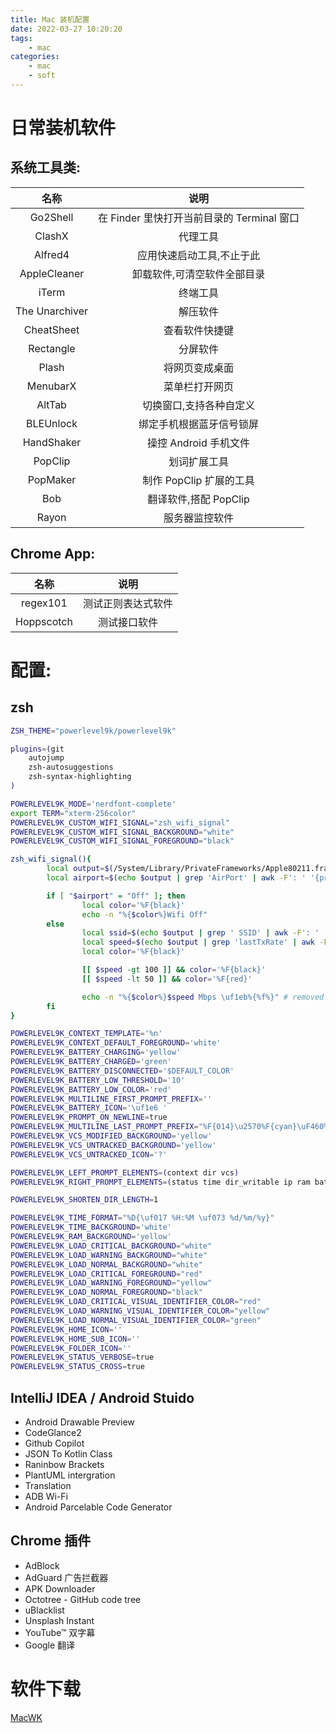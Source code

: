 ```yaml
---
title: Mac 装机配置
date: 2022-03-27 10:20:20
tags:
    - mac 
categories:
    - mac
    - soft
---
```

# 日常装机软件

## 系统工具类:

| 名称  | 说明 |
| :----: | :----: |
| Go2Shell | 在 Finder 里快打开当前目录的 Terminal 窗口 |
| ClashX | 代理工具 |
| Alfred4 | 应用快速启动工具,不止于此|
| AppleCleaner| 卸载软件,可清空软件全部目录|
| iTerm | 终端工具 |
| The Unarchiver| 解压软件 |
| CheatSheet | 查看软件快捷键 |
| Rectangle | 分屏软件 |
| Plash | 将网页变成桌面 |
| MenubarX | 菜单栏打开网页 |
| AltTab | 切换窗口,支持各种自定义 |
| BLEUnlock | 绑定手机根据蓝牙信号锁屏 |
| HandShaker | 操控 Android 手机文件 |
| PopClip | 划词扩展工具 |
| PopMaker | 制作 PopClip 扩展的工具 |
| Bob| 翻译软件,搭配 PopClip |
| Rayon | 服务器监控软件 |

## Chrome App:

| 名称  | 说明 |
| :----: | :----: |
| regex101 | 测试正则表达式软件 | 
| Hoppscotch | 测试接口软件 |

<!-- more -->

# 配置:
## zsh
``` sh
ZSH_THEME="powerlevel9k/powerlevel9k"

plugins=(git
    autojump
    zsh-autosuggestions
    zsh-syntax-highlighting
)

POWERLEVEL9K_MODE='nerdfont-complete'
export TERM="xterm-256color"
POWERLEVEL9K_CUSTOM_WIFI_SIGNAL="zsh_wifi_signal"
POWERLEVEL9K_CUSTOM_WIFI_SIGNAL_BACKGROUND="white"
POWERLEVEL9K_CUSTOM_WIFI_SIGNAL_FOREGROUND="black"

zsh_wifi_signal(){
        local output=$(/System/Library/PrivateFrameworks/Apple80211.framework/Versions/A/Resources/airport -I)
        local airport=$(echo $output | grep 'AirPort' | awk -F': ' '{print $2}')

        if [ "$airport" = "Off" ]; then
                local color='%F{black}'
                echo -n "%{$color%}Wifi Off"
        else
                local ssid=$(echo $output | grep ' SSID' | awk -F': ' '{print $2}')
                local speed=$(echo $output | grep 'lastTxRate' | awk -F': ' '{print $2}')
                local color='%F{black}'

                [[ $speed -gt 100 ]] && color='%F{black}'
                [[ $speed -lt 50 ]] && color='%F{red}'

                echo -n "%{$color%}$speed Mbps \uf1eb%{%f%}" # removed char not in my PowerLine font
        fi
}

POWERLEVEL9K_CONTEXT_TEMPLATE='%n'
POWERLEVEL9K_CONTEXT_DEFAULT_FOREGROUND='white'
POWERLEVEL9K_BATTERY_CHARGING='yellow'
POWERLEVEL9K_BATTERY_CHARGED='green'
POWERLEVEL9K_BATTERY_DISCONNECTED='$DEFAULT_COLOR'
POWERLEVEL9K_BATTERY_LOW_THRESHOLD='10'
POWERLEVEL9K_BATTERY_LOW_COLOR='red'
POWERLEVEL9K_MULTILINE_FIRST_PROMPT_PREFIX=''
POWERLEVEL9K_BATTERY_ICON='\uf1e6 '
POWERLEVEL9K_PROMPT_ON_NEWLINE=true
POWERLEVEL9K_MULTILINE_LAST_PROMPT_PREFIX="%F{014}\u2570%F{cyan}\uF460%F{073}\uF460%F{109}\uF460%f "
POWERLEVEL9K_VCS_MODIFIED_BACKGROUND='yellow'
POWERLEVEL9K_VCS_UNTRACKED_BACKGROUND='yellow'
POWERLEVEL9K_VCS_UNTRACKED_ICON='?'

POWERLEVEL9K_LEFT_PROMPT_ELEMENTS=(context dir vcs)
POWERLEVEL9K_RIGHT_PROMPT_ELEMENTS=(status time dir_writable ip ram battery)

POWERLEVEL9K_SHORTEN_DIR_LENGTH=1

POWERLEVEL9K_TIME_FORMAT="%D{\uf017 %H:%M \uf073 %d/%m/%y}"
POWERLEVEL9K_TIME_BACKGROUND='white'
POWERLEVEL9K_RAM_BACKGROUND='yellow'
POWERLEVEL9K_LOAD_CRITICAL_BACKGROUND="white"
POWERLEVEL9K_LOAD_WARNING_BACKGROUND="white"
POWERLEVEL9K_LOAD_NORMAL_BACKGROUND="white"
POWERLEVEL9K_LOAD_CRITICAL_FOREGROUND="red"
POWERLEVEL9K_LOAD_WARNING_FOREGROUND="yellow"
POWERLEVEL9K_LOAD_NORMAL_FOREGROUND="black"
POWERLEVEL9K_LOAD_CRITICAL_VISUAL_IDENTIFIER_COLOR="red"
POWERLEVEL9K_LOAD_WARNING_VISUAL_IDENTIFIER_COLOR="yellow"
POWERLEVEL9K_LOAD_NORMAL_VISUAL_IDENTIFIER_COLOR="green"
POWERLEVEL9K_HOME_ICON=''
POWERLEVEL9K_HOME_SUB_ICON=''
POWERLEVEL9K_FOLDER_ICON=''
POWERLEVEL9K_STATUS_VERBOSE=true
POWERLEVEL9K_STATUS_CROSS=true
```
## IntelliJ IDEA / Android Stuido

* Android Drawable Preview
* CodeGlance2
* Github Copilot
* JSON To Kotlin Class
* Raninbow Brackets
* PlantUML intergration
* Translation
* ADB Wi-Fi
* Android Parcelable Code Generator

## Chrome 插件
* AdBlock
* AdGuard 广告拦截器
* APK Downloader
* Octotree - GitHub code tree
* uBlacklist
* Unsplash Instant
* YouTube™ 双字幕
* Google 翻译

# 软件下载
[MacWK](https://macwk.com/)
